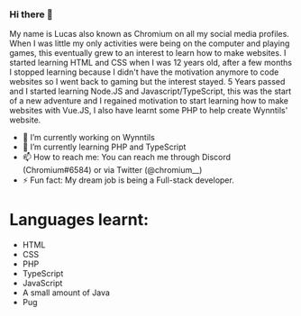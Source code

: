 ### Hi there 👋

My name is Lucas also known as Chromium on all my social media profiles.
When I was little my only activities were being on the computer and playing games, this eventually grew to an interest to learn how to make websites. I started learning HTML and CSS when I was 12 years old, after a few months I stopped learning because I didn't have the motivation anymore to code websites so I went back to gaming but the interest stayed. 5 Years passed and I started learning Node.JS and Javascript/TypeScript, this was the start of a new adventure and I regained motivation to start learning how to make websites with Vue.JS, I also have learnt some PHP to help create Wynntils' website.

- 🔭 I’m currently working on Wynntils
- 🌱 I’m currently learning PHP and TypeScript
- 📫 How to reach me: You can reach me through Discord (Chromium#6584) or via Twitter (@chromium__)
- ⚡ Fun fact: My dream job is being a Full-stack developer.

# Languages learnt:

- HTML
- CSS
- PHP
- TypeScript
- JavaScript
- A small amount of Java
- Pug
